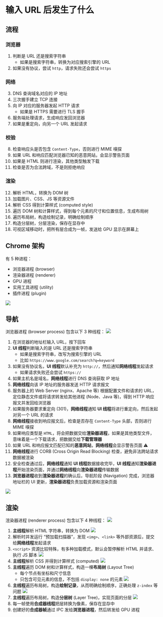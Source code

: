 # 输入 URL 后发生了什么

## 流程

### 浏览器

1. 判断是 URL 还是搜索字符串
   - 如果是搜索字符串，转换为对应搜索引擎的 URL
2. 如果没有协议，尝试 `http`，请求失败还会尝试 `https`

### 网络

3. DNS 查询域名对应的 IP 地址
4. 三次握手建立 TCP 连接
5. 向 IP 对应的服务器发起 HTTP 请求
   - 如果是 HTTPS 需要进行 TLS 握手
6. 服务端处理请求，生成响应发回浏览器
7. 如果是重定向，向另一个 URL 发起请求

### 校验

8. 检查响应头是否包含 `Content-Type`，否则进行 MIME 嗅探
9. 如果 URL 和响应匹配浏览器已知的恶意网站，会显示警告页面
10. 如果是 HTML 则进行渲染，其他类型触发下载
11. 检查是否为合法跨域，不是则拒绝响应

### 渲染

12. 解析 HTML，转换为 DOM 树
13. 加载图片、CSS、JS 等资源文件
14. 解析 CSS 得到计算样式 (computed style)
15. 遍历 DOM 树和计算样式，得到每个元素的尺寸和位置信息，生成布局树
16. 遍历布局树，构造绘制记录，明确绘制顺序
17. 构造分层树，分层渲染，保存在显存中
18. 可视区域移动时，把所有层合成为一帧，发送给 GPU 显示在屏幕上

## Chrome 架构

有 5 种进程：

- 浏览器进程 (browser)
- 渲染器进程 (renderer)
- GPU 进程
- 实用工具进程 (utility)
- 插件进程 (plugin)

![](assets/chrome_arch.png)

## 导航

浏览器进程 (browser process) 包含以下 3 种线程：
![](assets/browser_process.png)

1. 在浏览器的地址栏输入 URL，按下回车
2. **UI 线程**判断输入的是 URL 还是搜索字符串
   - 如果是搜索字符串，改写为搜索引擎的 URL
   - 比如 `https://www.google.com/search?q=keyword`
3. 如果没有协议名，**UI 线程**默认补充为 `http://`，然后通知**网络线程**发起请求
   - 如果请求失败还会尝试 `https://`
4. 如果主机名是域名，**网络线程**进行 DNS 查询获取 IP 地址
5. **网络线程**向该 IP 地址的服务器发送 HTTP 请求报文
6. 服务器上的 Web Server (nginx、Apache 等) 根据配置文件和请求的 URL，定位静态文件或将请求转发给其他进程 (Node、Java 等)，得到 HTTP 响应报文并发回给浏览器
7. 如果服务器要求重定向 (301)，**网络线程**通知 **UI 线程**将进行重定向，然后发起对另一个 URL 的请求
8. **网络线程**接收到响应报文后，检查是否存在 `Content-Type` 头部，否则进行 MIME 嗅探
9. 如果响应类型是 `HTML`，将会把数据交给**渲染器进程**，如果是其他类型文件，意味着是一个下载请求，把数据交给**下载管理器**
10. 如果 URL 和响应报文匹配已知的**恶意网站**，**网络线程**会显示警告页面 ⚠️
11. **网络线程**进行 CORB (Cross Origin Read Blocking) 检查，避免非法跨站请求数据被渲染
12. 安全检查通过后，**网络线程**通知 **UI 线程**数据接收完毕，**UI 线程**通知**渲染器进程**开始渲染页面，并通过**网络线程**向**渲染器进程**传输数据
13. **浏览器进程**收到**渲染器进程**的确认后，导航阶段 (Navigation) 完成，浏览器地址栏的 UI 更新，**渲染器进程**负责加载资源和渲染页面

![](assets/start_render.png)

## 渲染

渲染器进程 (renderer process) 包含以下 4 种线程：
![](assets/renderer_process.png)

1. **主线程**解析 HTML 字符串，转换为 DOM
   ![](assets/dom_tree.png)
2. 解析时并发运行 “预加载扫描器”，发现 `<img>`、`<link>` 等外部资源后，提交给**网络线程**发起请求
3. `<script>` 资源比较特殊，有多种加载模式，默认会暂停解析 HTML 并请求、执行 JS 脚本
   ![](assets/script_load.png)
4. **主线程**解析 CSS 并得到计算样式 (computed)
   ![](assets/computed_style.png)
5. **主线程**遍历 DOM 树和计算样式，构造一棵**布局树** (Layout Tree)
   - 每个节点有坐标和尺寸信息
   - 只包含可见元素的信息，不包括 `display: none` 的元素
     ![](assets/layout_tree.png)
6. **主线程**遍历布局树，构造**绘制记录**，从而明确绘制顺序，正确处理 `z-index` 等问题
   ![](assets/paint_records.png)
7. **主线程**遍历布局树，构造**分层树** (Layer Tree)，实现页面的分层
   ![](assets/layer_tree.png)
8. 每一帧使用**合成器线程**把层转换为像素，保存在显存中
9. 创建好的**合成器帧**通过 IPC 发给**浏览器进程**，然后转发给 GPU 进程
